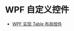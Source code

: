 # WPF 自定义控件

- [WPF 实现 Table 布局控件](https://mp.weixin.qq.com/s?__biz=MzIxMTUzNzM5Ng==&mid=2247503897&idx=2&sn=c2406ce830433696338bfa0d9055e703&chksm=96a79758c0a26bdfc3e74d7a9e71e93128ceae81a43b923f67d3f2e18b39bdb6a832b91c4a4f&scene=126&sessionid=1723163189#rd)

